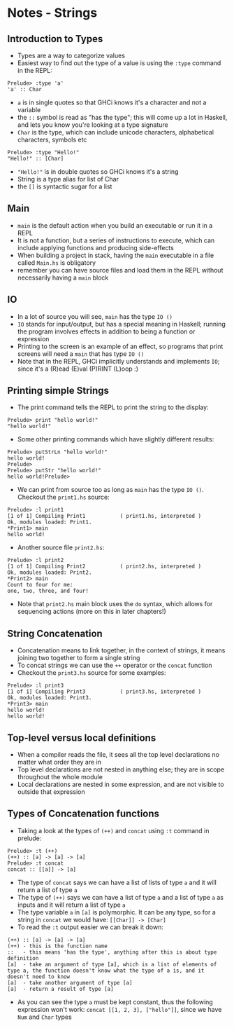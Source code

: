 # Notes - Strings
## Introduction to Types
- Types are a way to categorize values
- Easiest way to find out the type of a value is using the `:type` command in the REPL:
```
Prelude> :type 'a'
'a' :: Char
```
- `a` is in single quotes so that GHCi knows it's a character and not a variable
- the `::` symbol is read as "has the type"; this will come up a lot in Haskell, and lets you know you're looking at a type signature
- `Char` is the type, which can include unicode characters, alphabetical characters, symbols etc
```
Prelude> :type "Hello!"
"Hello!" :: [Char]
```
- `"Hello!"` is in double quotes so GHCi knows it's a string
- String is a type alias for list of Char
- the `[]` is syntactic sugar for a list

## Main
- `main` is the default action when you build an executable or run it in a REPL
- It is not a function, but a series of instructions to execute, which can include applying functions and producing side-effects
- When building a project in stack, having the `main` executable in a file called `Main.hs` is obligatory
- remember you can have source files and load them in the REPL without necessarily having a `main` block

## IO
- In a lot of source you will see, `main` has the type `IO ()`
- `IO` stands for input/output, but has a special meaning in Haskell; running the program involves effects in addition to being a function or expression
- Printing to the screen is an example of an effect, so programs that print screens will need a `main` that has type `IO ()`
- Note that in the REPL, GHCi implicitly understands and implements `IO`; since it's a (R)ead (E)val (P)RINT (L)oop :)

## Printing simple Strings
- The print command tells the REPL to print the string to the display:
```
Prelude> print "hello world!"
"hello world!"
```
- Some other printing commands which have slightly different results:
```
Prelude> putStrLn "hello world!"
hello world!
Prelude>
Prelude> putStr "hello world!"
hello world!Prelude>
```
- We can print from source too as long as `main` has the type `IO ()`. Checkout the `print1.hs` source:
```
Prelude> :l print1
[1 of 1] Compiling Print1           ( print1.hs, interpreted )
Ok, modules loaded: Print1.
*Print1> main
hello world!
```
- Another source file `print2.hs`:
```
Prelude> :l print2
[1 of 1] Compiling Print2           ( print2.hs, interpreted )
Ok, modules loaded: Print2.
*Print2> main
Count to four for me:
one, two, three, and four!
```
- Note that `print2.hs` main block uses the `do` syntax, which allows for sequencing actions (more on this in later chapters!)

## String Concatenation
- Concatenation means to link together, in the context of strings, it means joining two together to form a single string
- To concat strings we can use the `++` operator or the `concat` function
- Checkout the `print3.hs` source for some examples:
```
Prelude> :l print3
[1 of 1] Compiling Print3           ( print3.hs, interpreted )
Ok, modules loaded: Print3.
*Print3> main
hello world!
hello world!
```

## Top-level versus local definitions
- When a compiler reads the file, it sees all the top level declarations no matter what order they are in
- Top level declarations are not nested in anything else; they are in scope throughout the whole module
- Local declarations are nested in some expression, and are not visible to outside that expression

## Types of Concatenation functions
- Taking a look at the types of `(++)` and `concat` using `:t` command in prelude:
```
Prelude> :t (++)
(++) :: [a] -> [a] -> [a]
Prelude> :t concat
concat :: [[a]] -> [a]
```
- The type of `concat` says we can have a list of lists of type `a` and it will return a list of type `a`
- The type of `(++)` says we can have a list of type `a` and a list of type `a` as inputs and it will return a list of type `a`
- The type variable `a` in `[a]` is polymorphic. It can be any type, so for a string in `concat` we would have: `[[Char]] -> [Char]`
- To read the `:t` output easier we can break it down:
```
(++) :: [a] -> [a] -> [a]
(++) - this is the function name
::   - this means 'has the type', anything after this is about type definition
[a]  - take an argument of type [a], which is a list of elements of type a, the function doesn't know what the type of a is, and it doesn't need to know
[a]  - take another argument of type [a]
[a]  - return a result of type [a]
```
- As you can see the type `a` must be kept constant, thus the following expression won't work: `concat [[1, 2, 3], ["hello"]]`, since we have `Num` and `Char` types
